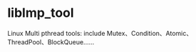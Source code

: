 # liblmp_tool
Linux Multi pthread tools: include Mutex、Condition、Atomic、ThreadPool、BlockQueue......

